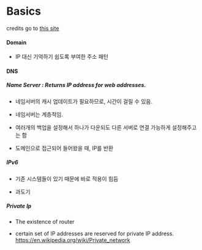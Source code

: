 # Basics

credits go to [this site](https://opentutorials.org/course/1688/9483)

#### Domain
- IP 대신 기억하기 쉽도록 부여한 주소 패턴

#### DNS

##### Name Server : Returns IP address for web addresses.

- 네임서버의 캐시 업데이트가 필요하므로, 시간이 걸릴 수 있음.

- 네임서버는 계층적임.

- 여러개의 백업을 설정해서 하나가 다운되도 다른 서버로 연결 가능하게 설정해주고는 함

- 도메인으로 접근되어 들어왔을 때, IP를 반환

##### IPv6

- 기존 시스템들이 있기 때문에 바로 적용이 힘듬

- 과도기

##### Private Ip

- The existence of router

- certain set of IP addresses are reserved for private IP address.
https://en.wikipedia.org/wiki/Private_network
